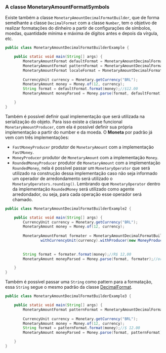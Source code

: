 ### A classe MonetaryAmountFormatSymbols

Existe também a classe ```MonetaryAmountDecimalFormatBuilder```, que de forma semelhante a classe ```DecimalFormat``` com a classe ```Number```, tem o objetivo de realizar formatações do dinheiro a partir de configurações de símbolos, moedas, quantidade mínima e máxima de dígitos antes e depois da vírgula, etc.


```java
public class MonetaryAmountDecimalFormatBuilderExample {

    public static void main(String[] args) {
    	MonetaryAmountFormat defaultFormat = MonetaryAmountDecimalFormatBuilder.newInstance().build();
    	MonetaryAmountFormat patternFormat = MonetaryAmountDecimalFormatBuilder.of("¤ ###,###.00").build();
    	MonetaryAmountFormat localeFormat = MonetaryAmountDecimalFormatBuilder.of(Locale.US).build();
    	
        CurrencyUnit currency = Monetary.getCurrency("BRL");
        MonetaryAmount money = Money.of(12, currency);
        String format = defaultFormat.format(money);//$12.00
        MonetaryAmount moneyParsed = Money.parse(format, defaultFormat);//or using defafult.parse(format);

    }
}

```


Também é possível definir qual implementação que será utilizada na serialização do objeto. Para isso existe a classe funcional ```MonetaryAmountProducer```, com ela é possível definir sua própria implementação a partir do number e da moeda. O **Moneta** por padrão já vem com três implementações:


* ```FastMoneyProducer``` produtor de ```MonetaryAmount``` com a implementação ```FastMoney```.
* ```MoneyProducer``` produtor de ```MonetaryAmount``` com a implementação ```Money```.
* ```RoundedMoneyProducer``` produtor de ```MonetaryAmount``` com a implementação ```RoundedMoney```, nela é possível passar um ```MonetaryOperator``` que será utilizado na construção dessa implementação caso não seja informado um operador de arredondamento será utilizado o ```MonetaryOperators.rounding()```. Lembrando que ```MonetaryOperator``` dentro da implementação ```RoundedMoney``` será utilizado como agente arredondador, ou seja, para cada operação esse operador será chamado.



```java
public class MonetaryAmountDecimalFormatBuilderExample2 {

    public static void main(String[] args) {
    	CurrencyUnit currency = Monetary.getCurrency("BRL");
        MonetaryAmount money = Money.of(12, currency);
        
    	MonetaryAmountFormat formater = MonetaryAmountDecimalFormatBuilder.of(new Locale("pt", "BR")).
    			withCurrencyUnit(currency).withProducer(new MoneyProducer()).build();
    	
        
        String format = formater.format(money);//R$ 12,00
        MonetaryAmount moneyParsed = Money.parse(format, formater);//or using defafult.parse(format);

    }
}
```

Também é possível passar uma ```String``` como pattern para a formatação, essa ```String``` segue o mesmo padrão da classe [DecimalFormat](http://docs.oracle.com/javase/7/docs/api/java/text/DecimalFormat.html).


```java
public class MonetaryAmountDecimalFormatBuilderExample3 {

    public static void main(String[] args) {
    	MonetaryAmountFormat patternFormat = MonetaryAmountDecimalFormatBuilder.of("¤ ###,###.00").build();
    	
        CurrencyUnit currency = Monetary.getCurrency("BRL");
        MonetaryAmount money = Money.of(12, currency);
        String format = patternFormat.format(money);//$ 12.00
        MonetaryAmount moneyParsed = Money.parse(format, patternFormat);//or using defafult.parse(format);

    }
}

```